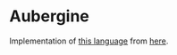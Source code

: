 # Aubergine
Implementation of [this language](http://esolangs.org/wiki/Aubergine) from [here](http://esolangs.org/wiki/Aubergine/aubergine.py).
